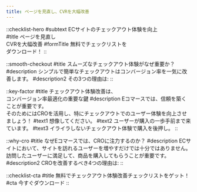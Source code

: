 ```yaml
---
title: ページを見直し、CVRを大幅改善
---
```


::checklist-hero
#subtext
ECサイトのチェックアウト体験を向上          
#title
ページを見直し<br>CVRを大幅改善
#formTitle
無料でチェックリストを<br>ダウンロード！
::

::smooth-checkout
#title
スムーズなチェックアウト体験がなぜ重要か？
#description
シンプルで簡単なチェックアウトはコンバージョン率を一気に改善します。
#description2
その3つの理由は:
::

::key-factor
#title
チェックアウト体験改善は、<br>コンバージョン率最適化の重要な鍵
#description
Eコマースでは、信頼を築くことが重要です。<br>
そのためにはCROを活用し、特にチェックアウトでのユーザー体験を向上させましょう！
#text1
想像してください。
#text2
ユーザーが購入の一歩手前まで来ています。
#text3
イライラしないチェックアウト体験で購入を後押し。
::

::why-cro
#title
なぜEコマースでは、CROに注力するのか？
#description
ECサイトにおいて、サイトを訪れるユーザーを増やすだけでは十分ではありません。訪問したユーザーに満足して、商品を購入してもらうことが重要です。
#description2
CROを改善するべき4つの理由は:
::

::checklist-cta
#title
無料でチェックアウト体験改善チェックリストをゲット！
#cta
今すぐダウンロード
::